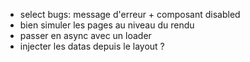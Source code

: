 - select bugs: message d'erreur + composant disabled
- bien simuler les pages au niveau du rendu
- passer en async avec un loader
- injecter les datas depuis le layout ?

